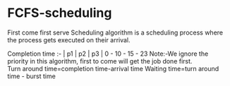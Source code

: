 # FCFS-scheduling
First come first serve Scheduling algorithm is a scheduling process where the process gets executed on their arrival.

Completion time :- | p1  |  p2  | p3  |
                   0  -  10  -  15  -  23
Note:-We ignore the priority in this algorithm, first to come will get the job done first.                  
Turn around time=completion time-arrival time
Waiting time=turn around time - burst time 
